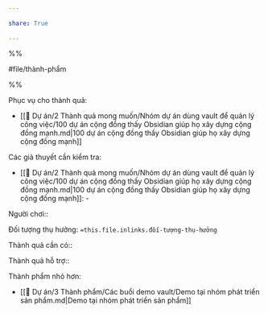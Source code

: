 ---  
share: True  
---  
%%  
#file/thành-phẩm  
%%  
  
Phục vụ cho thành quả:  
- [[📐 Dự án/2 Thành quả mong muốn/Nhóm dự án dùng vault để quản lý công việc/100 dự án cộng đồng thấy Obsidian giúp họ xây dựng cộng đồng mạnh.md|100 dự án cộng đồng thấy Obsidian giúp họ xây dựng cộng đồng mạnh]]  
  
Các giả thuyết cần kiểm tra:  
- [[📐 Dự án/2 Thành quả mong muốn/Nhóm dự án dùng vault để quản lý công việc/100 dự án cộng đồng thấy Obsidian giúp họ xây dựng cộng đồng mạnh.md|100 dự án cộng đồng thấy Obsidian giúp họ xây dựng cộng đồng mạnh]]: \-  
  
Người chơi::   
Đối tượng thụ hưởng: `=this.file.inlinks.đối-tượng-thụ-hưởng`  
  
Thành quả cần có::  
Thành quả hỗ trợ::  
  
Thành phẩm nhỏ hơn:  
- [[📐 Dự án/3 Thành phẩm/Các buổi demo vault/Demo tại nhóm phát triển sản phẩm.md|Demo tại nhóm phát triển sản phẩm]]  
  
